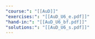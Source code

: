 ```yaml
---
"course:": "[[AuD]]"
"exercises:": "[[AuD_U6_e.pdf]]"
"hand-in:": "[[AuD_U6_bf.pdf]]"
"solutions:": "[[AuD_U6_s.pdf]]"
---
```

